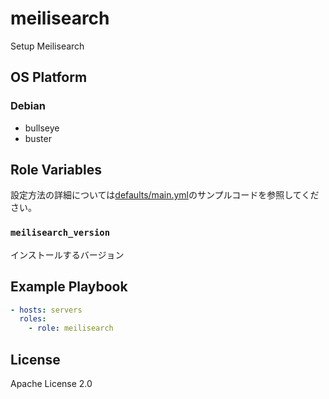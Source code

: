 meilisearch
=================

Setup Meilisearch

OS Platform
-----------------

### Debian

- bullseye
- buster

Role Variables
--------------

設定方法の詳細については[defaults/main.yml](defaults/main.yml)のサンプルコードを参照してください。

### `meilisearch_version`

インストールするバージョン

Example Playbook
--------------

```yaml
- hosts: servers
  roles:
    - role: meilisearch
```

License
--------------

Apache License 2.0
